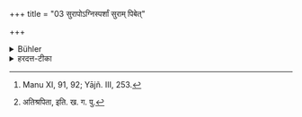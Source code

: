 +++
title = "03 सुरापोऽग्निस्पर्शां सुराम् पिबेत्"

+++

<details><summary>Bühler</summary>

3. A drinker of spirituous liquor shall drink exceedingly hot liquor so that he dies. [^3] 


[^3]:  Manu XI, 91, 92; Yājñ. III, 253.
</details>

<details><summary>हरदत्त-टीका</summary>

## सूत्रम्
सुरापोऽग्निस्पर्शां सुरां पिबेत् ॥ ३ ॥  
### टिप्पनी
'गौडी पैष्टी च माध्वी च विज्ञेया त्रिविधा सुरा।'  
तस्याः पाता सुरापः । सः अग्निस्पर्शां [^६]अग्निकथितां सुरां पिबेत् । तया दग्धकायः शुद्ध्यति ॥३॥  

[^६]:

    अतिश्रपिता, इति. ख. ग. पु.
</details>
